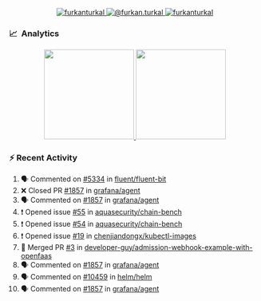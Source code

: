 <p align="center">
  <a href="https://linkedin.com/in/furkanturkal" target="blank">
    <img src="https://img.shields.io/badge/linkedin-%230077B5.svg?&style=for-the-badge&logo=linkedin&logoColor=white" alt="furkanturkal" />
  </a>
  <a href="https://medium.com/@furkan.turkal" target="blank">
    <img src="https://img.shields.io/badge/medium-%2312100E.svg?&style=for-the-badge&logo=medium&logoColor=white" alt="@furkan.turkal" />
  </a>
  <a href="https://twitter.com/furkanturkaI" target="blank">
    <img src="https://img.shields.io/badge/Twitter-1DA1F2?style=for-the-badge&logo=twitter&logoColor=white" alt="furkanturkaI" />
  </a>
</p>

### 📈 &nbsp;Analytics

<p align="center">
  <a href="https://coderstats.net/github/#Dentrax">
    <img height="180em" src="https://github-readme-stats-eight-theta.vercel.app/api?username=Dentrax&show_icons=true&theme=algolia&include_all_commits=true&count_private=true&line_height=26"/>
    <img height="180em" src="https://github-readme-stats-eight-theta.vercel.app/api/top-langs/?username=Dentrax&layout=compact&langs_count=8&theme=algolia&line_height=26"/>
  </a>
</p>

### :zap: Recent Activity

<!--START_SECTION:activity-->
1. 🗣 Commented on [#5334](https://github.com/fluent/fluent-bit/issues/5334) in [fluent/fluent-bit](https://github.com/fluent/fluent-bit)
2. ❌ Closed PR [#1857](https://github.com/grafana/agent/pull/1857) in [grafana/agent](https://github.com/grafana/agent)
3. 🗣 Commented on [#1857](https://github.com/grafana/agent/issues/1857) in [grafana/agent](https://github.com/grafana/agent)
4. ❗️ Opened issue [#55](https://github.com/aquasecurity/chain-bench/issues/55) in [aquasecurity/chain-bench](https://github.com/aquasecurity/chain-bench)
5. ❗️ Opened issue [#54](https://github.com/aquasecurity/chain-bench/issues/54) in [aquasecurity/chain-bench](https://github.com/aquasecurity/chain-bench)
6. ❗️ Opened issue [#19](https://github.com/chenjiandongx/kubectl-images/issues/19) in [chenjiandongx/kubectl-images](https://github.com/chenjiandongx/kubectl-images)
7. 🎉 Merged PR [#3](https://github.com/developer-guy/admission-webhook-example-with-openfaas/pull/3) in [developer-guy/admission-webhook-example-with-openfaas](https://github.com/developer-guy/admission-webhook-example-with-openfaas)
8. 🗣 Commented on [#1857](https://github.com/grafana/agent/issues/1857) in [grafana/agent](https://github.com/grafana/agent)
9. 🗣 Commented on [#10459](https://github.com/helm/helm/issues/10459) in [helm/helm](https://github.com/helm/helm)
10. 🗣 Commented on [#1857](https://github.com/grafana/agent/issues/1857) in [grafana/agent](https://github.com/grafana/agent)
<!--END_SECTION:activity-->
